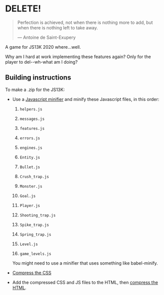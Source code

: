 # DELETE!

> Perfection is achieved, not when there is nothing more to add, but when there is nothing left to take away.
>
> &mdash; Antoine de Saint-Exupery

A game for JS13K 2020 where...well.

Why am I hard at work implementing these features again? Only for the player to del--wh-what am I doing?

## Building instructions

To make a .zip for the JS13K:

- Use a [Javascript minifier](https://Babeljsjscompress.com/) and minify these Javascript files, in this order:
    
    1. `helpers.js`
    
    2. `messages.js`
    
    3. `features.js`
    
    4. `errors.js`
    
    5. `engines.js`
    
    6. `Entity.js`
    
    7. `Bullet.js`
    
    8. `Crush_trap.js`
    
    9. `Monster.js`
    
    10. `Goal.js`
    
    11. `Player.js`
    
    12. `Shooting_trap.js`
    
    13. `Spike_trap.js`
    
    14. `Spring_trap.js`
    
    15. `Level.js`
    
    16. `game_levels.js`
    
    You might need to use a minifier that uses something like babel-minify.
    
- [Compress the CSS](https://xem.github.io/miniMinifier/css.html)

- Add the compressed CSS and JS files to the HTML, then [compress the HTML](https://xem.github.io/miniMinifier/html.html).